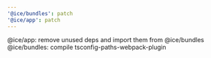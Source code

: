 ```yaml
---
'@ice/bundles': patch
'@ice/app': patch
---
```


@ice/app: remove unused deps and import them from @ice/bundles
@ice/bundles: compile tsconfig-paths-webpack-plugin

